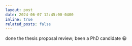 ```yaml
---
layout: post
date: 2024-06-07 12:45:00-0400
inline: true
related_posts: false
---
```


done the thesis proposal review; been a PhD candidate 😀
